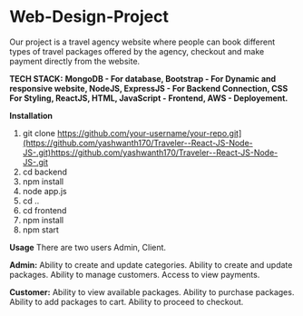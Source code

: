 # Web-Design-Project
Our project is a travel agency website where people can book different types of travel packages offered by the agency, checkout and make payment directly from the website. 

**TECH STACK:**
**MongoDB - For database,
Bootstrap - For Dynamic and responsive website,
NodeJS, ExpressJS - For Backend Connection,
CSS For Styling,
ReactJS, HTML, JavaScript - Frontend,
AWS - Deployement.**

**Installation**
1. git clone https://github.com/your-username/your-repo.git](https://github.com/yashwanth170/Traveler--React-JS-Node-JS-.git)https://github.com/yashwanth170/Traveler--React-JS-Node-JS-.git
2. cd backend
3. npm install
4. node app.js
5. cd ..
6. cd frontend
7. npm install
8. npm start

**Usage**
There are two users Admin, Client.

**Admin:**
Ability to create and update categories.
Ability to create and update packages.
Ability to manage customers.
Access to view payments.

**Customer:**
Ability to view available packages.
Ability to purchase packages.
Ability to add packages to cart.
Ability to proceed to checkout.
